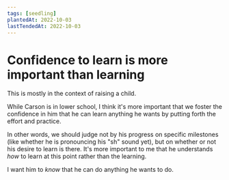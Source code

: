 ```yaml
---
tags: [seedling]
plantedAt: 2022-10-03
lastTendedAt: 2022-10-03
---
```


# Confidence to learn is more important than learning

This is mostly in the context of raising a child.

While Carson is in lower school, I think it's more important that we foster the confidence in him that he can learn anything he wants by putting forth the effort and practice.

In other words, we should judge not by his progress on specific milestones (like whether he is pronouncing his "sh" sound yet), but on whether or not his desire to learn is there. It's more important to me that he understands *how* to learn at this point rather than the learning.

I want him to *know* that he can do anything he wants to do.
